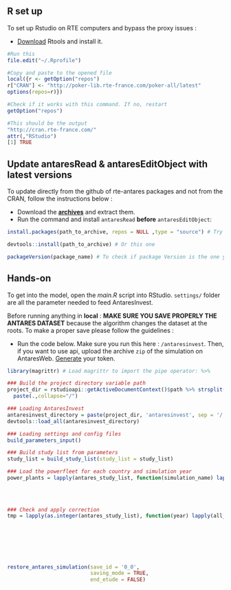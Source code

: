 
## R set up

To set up Rstudio on RTE computers and bypass the proxy issues :

* [Download](https://cran.r-project.org/bin/windows/Rtools/) Rtools and install it.

```R
#Run this
file.edit("~/.Rprofile") 

#Copy and paste to the opened file
local({r <- getOption("repos")
r["CRAN"] <- "http://poker-lib.rte-france.com/poker-all/latest"
options(repos=r)})

#Check if it works with this command. If no, restart
getOption("repos")

#This should be the output  
"http://cran.rte-france.com/" 
attr(,"RStudio")
[1] TRUE
```

## Update antaresRead & antaresEditObject with latest versions

To update directly from the github of rte-antares packages and not from the CRAN, follow the instructions below :

* Download the [**archives**](https://github.com/rte-antares-rpackage/) and extract them.
* Run the command and install `antaresRead` **before** `antaresEditObject`:

```R
install.packages(path_to_archive, repos = NULL ,type = "source") # Try this 

devtools::install(path_to_archive) # Or this one

packageVersion(package_name) # To check if package Version is the one you want (the github one)

```

## Hands-on

To get into the model, open the *main.R* script into RStudio. `settings/` folder are all the parameter needed to feed AntaresInvest.

Before running anything in **local** : **MAKE SURE YOU SAVE PROPERLY THE ANTARES DATASET** because the algorithm changes the dataset at the roots. To make a proper save please follow the guidelines :

* Run the code below. Make sure you run this here : `/antaresinvest`. Then, if you want to use api, upload the archive `zip` of the simulation on AntaresWeb. [Generate](api/#get-your-token) your token.

```R
library(magrittr) # Load magrittr to import the pipe operator: %>% 

### Build the project directory variable path
project_dir = rstudioapi::getActiveDocumentContext()$path %>% strsplit(., split = "/", fixed = T)  %>% .[[1]] %>% .[-c(length(.),length(.)-1)] %>%
  paste(.,collapse="/")

### Loading AntaresInvest
antaresinvest_directory = paste(project_dir, 'antaresinvest', sep = '/')
devtools::load_all(antaresinvest_directory)

### Loading settings and config files
build_parameters_input()

### Build study list from parameters
study_list = build_study_list(study_list = study_list)

### Load the powerfleet for each country and simulation year
power_plants = lapply(antares_study_list, function(simulation_name) lapply(areas,function(area) make_powerplants_from_antares(study_id = study_list[[simulation_name]]$variant_id,
                                                                                                                                  zone = area, 
                                                                                                                                  year_simulated = simulation_name))) %>% rename_dataset(., years_to_simulate = antares_study_list,areas = all_areas)
  

### Check and apply correction 
tmp = lapply(as.integer(antares_study_list), function(year) lapply(all_areas, function(area) check_antares_dataset(study_id = year,
                                                                                                                   power_plants = power_plants[[as.character(year)]][[area]],
                                                                                                                   power_plants_actual = power_plants[[antares_study_list[1]]][[area]],
                                                                                                                   area = area,
                                                                                                                   lowering = TRUE,
                                                                                                                   filling_info_cluster = TRUE,
                                                                                                                   editing_outputs = TRUE)))

restore_antares_simulation(save_id = '0_0',
                           saving_mode = TRUE,
                           end_etude = FALSE)
```
